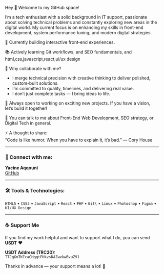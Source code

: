 Hey 👋 Welcome to my GitHub space!

I’m a tech enthusiast with a solid background in IT support, passionate about solving technical problems and constantly exploring new areas in the digital world. My current focus is on enhancing my skills in front-end development, system performance tuning, and modern digital strategies.

🎯 Currently building interactive front-end experiences.

📚 Actively learning Git workflows, and SEO fundamentals, and html,css,javascript,react,ui/ux design

🚀 Why collaborate with me?

- I merge technical precision with creative thinking to deliver polished, custom-built solutions.
- I’m committed to quality, timelines, and delivering real value.
- I don’t just complete tasks — I bring ideas to life.

🤝 Always open to working on exciting new projects. If you have a vision, let’s build it together!

💬 You can talk to me about Front-End Web Development, SEO strategy, or Digital Tech in general.

⚡ A thought to share:  
“Code is like humor. When you have to explain it, it’s bad.” — Cory House

---

### 🔗 Connect with me:
**Yacine Aqqouni**  
[GitHub](https://github.com/yacinehack55)


---

### 🛠️ Tools & Technologies:
`HTML5` • `CSS3` • `JavaScript` • `React` • `PHP` • `Git\` • `Linux` • `Photoshop` • `Figma` • `UI/UX Design`


---

### ☕ Support Me

If you find my work helpful and want to support what I do, you can send **USDT** ❤️

**USDT Address (TRC20):**  
`TTJgGmTKEcaCHqqtFHkvsDAZwvkwBvuZ91`

Thanks in advance — your support means a lot! 🙌

